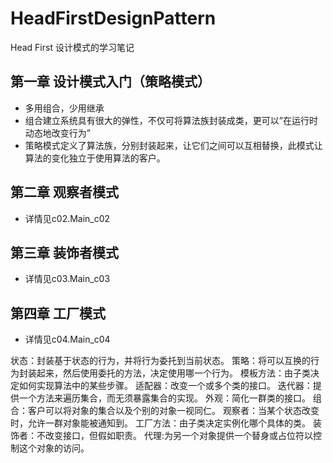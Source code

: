 # HeadFirstDesignPattern
Head First 设计模式的学习笔记


## 第一章 设计模式入门（策略模式）
- 多用组合，少用继承
- 组合建立系统具有很大的弹性，不仅可将算法族封装成类，更可以”在运行时动态地改变行为”
- 策略模式定义了算法族，分别封装起来，让它们之间可以互相替换，此模式让算法的变化独立于使用算法的客户。

## 第二章 观察者模式
- 详情见c02.Main_c02

## 第三章 装饰者模式
- 详情见c03.Main_c03

## 第四章 工厂模式
- 详情见c04.Main_c04




状态：封装基于状态的行为，并将行为委托到当前状态。
策略：将可以互换的行为封装起来，然后使用委托的方法，决定使用哪一个行为。
模板方法：由子类决定如何实现算法中的某些步骤。
适配器：改变一个或多个类的接口。
迭代器：提供一个方法来遍历集合，而无须暴露集合的实现。
外观：简化一群类的接口。
组合：客户可以将对象的集合以及个别的对象一视同仁。
观察者：当某个状态改变时，允许一群对象能被通知到。
工厂方法：由子类决定实例化哪个具体的类。
装饰者：不改变接口，但假如职责。
代理:为另一个对象提供一个替身或占位符以控制这个对象的访问。